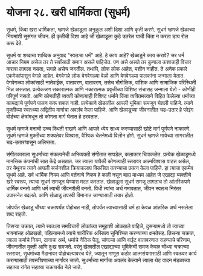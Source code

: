 # योजना २८. खरी धार्मिकता (सुधर्म)

सुधर्म, किंवा खरा धार्मिकता, म्हणजे खेळाडूला अनुकूल अशी दिशा आणि कृती करणे. सुधर्म म्हणजे खेळाच्या नियमांशी सुसंगत जीवन. ही कृतीची दिशा आहे जी खेळाडूला कुठे उतरेल याची चिंता न करता डाय रोल करू देते.

सुधर्म या शब्दाचा शाब्दिक अनुवाद "स्वतःचा धर्म" आहे. हे काय आहे? खेळाडूने काय करावे? जर धर्म आचार नियम असेल तर ते सर्वांसाठी समान असले पाहिजेत. पण असे असते तर कुणाला कशाचाही विचार करावा लागला नसता, सगळे असेच जगतील. तथापि, लोक लोक आहेत, मशीन नाहीत. ते अनेक प्रकारे एकमेकांपासून वेगळे आहेत. वेगवेगळे लोक वेगवेगळ्या वेळी आणि वेगवेगळ्या पालकांना जन्माला येतात. वेगवेगळ्या लोकांसाठी नातेवाईक, वातावरण, वातावरण, तसेच भौगोलिक, वांशिक आणि सामाजिक परिस्थिती भिन्न असतात. प्रत्येकजण सकारात्मक आणि नकारात्मक प्रवृत्तीच्या विशिष्ट संचासह जन्माला येतो - कोणीही परिपूर्ण नसतो. आणि कोणतीही व्यक्ती कोणत्याही विशिष्ट धर्माने किंवा व्यक्तिमत्त्वाने विहित केलेल्या धर्माच्या कायद्याचे पूर्णपणे पालन करू शकत नाही. प्रत्येकाने खेळातील आपली भूमिका समजून घेतली पाहिजे. त्याने मुक्तीच्या स्वतःच्या अद्वितीय मार्गाचा अवलंब केला पाहिजे. आणि खेळाडूच्या जीवनातील चढ-उतार हे प्लेइंग बोर्डच्या क्षेत्रांमधून तो कोणता मार्ग घेतात हे ठरवतात.

सुधर्म म्हणजे मनाची उच्च स्थिती राखणे आणि आपले ध्येय साध्य करण्यासाठी खोटे मार्ग पूर्णपणे नाकारणे. सुधर्म म्हणजे मुक्तीच्या शक्यतेवर विश्वास, वैश्विक चेतनेमध्ये विलीन होणे. सुधर्म म्हणजे मायेच्या सागरातील चढ-उतारांपासून अलिप्तता.

संगीतकाराला सुधर्माच्या संकल्पनेची अभिव्यक्ती संगीतात सापडेल, कलाकार चित्रकलेत. प्रत्येक खेळाडूमध्ये मानसिक कंपनांची सात केंद्रे असतात. जर त्याला यापैकी कोणत्याही स्तरावर आत्मविश्वास वाटत असेल, तर येथूनच त्याने आपली सर्जनशील क्रियाकलाप विकसित करण्याचा प्रयत्न केला पाहिजे. हा त्याचा एकमेव सुधर्म आहे. सर्व धार्मिक नियम आणि वर्तनाचे निकष हे काही नसून बाह्य माध्यम आहेत जे एखाद्या व्यक्तीचे खरे स्वरूप, त्याचा सुधर्म समजून घेण्यास मदत करतात. खेळाडूला सुधर्म समजू लागताच तो आंतरिकपणे धार्मिक बनतो आणि धर्म त्याची जीवनशैली बनतो. विधी त्यांचा अर्थ गमावतात, जीवन स्वतःच निरंतर उपासनेत बदलते. आणि खेळाडू तपस्वी विमानात जाण्यासाठी तयार होतो.

जोपर्यंत खेळाडू चौथ्या चक्रापर्यंत पोहोचत नाही, तोपर्यंत त्याच्यासाठी धर्म हा केवळ आंतरिक अर्थ नसलेला शब्द राहतो.

तिसर्‍या चक्रात, त्याने स्वतःला समविचारी लोकांच्या समूहाशी ओळखले पाहिजे, दुसऱ्यामध्ये तो त्याच्या भावनांसह ओळखतो, पहिल्यामध्ये त्याचे शारीरिक अस्तित्व सुनिश्चित करण्याच्या क्षमतेसह. तिसऱ्या चक्रात, त्याला कर्माचे नियम, दानाचा अर्थ, धर्माचे नैतिक पैलू, चांगल्या आणि वाईट वातावरणात राहण्याचे परिणाम, जीवनातील मुक्ती आणि दुःख समजते. परंतु खेळातील एखाद्याच्या भूमिकेची समज केवळ चौथ्या चक्राच्या स्तरावर, सुधर्माच्या मैदानावर पोहोचल्यावरच येते, ज्यातून माणूस कठोर आत्मसंयमासाठी आणि स्वतःवर कार्य करण्यासाठी तपस्वीपणाच्या मार्गावर जातो. सुधर्माच्या मार्गाचा अवलंब केल्याने त्याला थेट वादन मंडळाच्या सहाव्या रांगेत सहाव्या चक्रापर्यंत नेले जाते.
